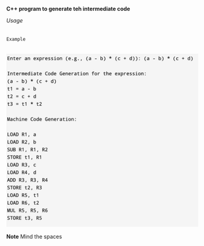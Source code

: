 **C++ program to generate teh intermediate code**

_Usage_ <br/> <br/>

`Example` <br/> <br/>

![exapme](example.png)

**Note**
Mind the spaces
